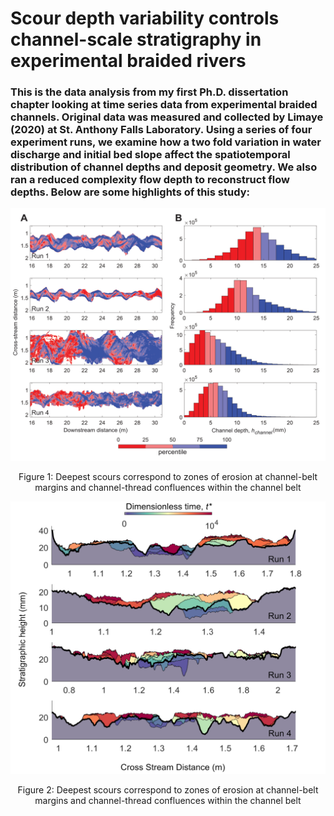 # Scour depth variability controls channel-scale stratigraphy in experimental braided rivers

### This is the data analysis from my first Ph.D. dissertation chapter looking at time series data from experimental braided channels. Original data was measured and collected by Limaye (2020) at St. Anthony Falls Laboratory. Using a series of four experiment runs, we examine how a two fold variation in water discharge and initial bed slope affect the spatiotemporal distribution of channel depths and deposit geometry. We also ran a reduced complexity flow depth to reconstruct flow depths. Below are some highlights of this study: 
<div style="text-align:center">
  <img src="6_map_scour.png" alt="Deepest scours correspond to zones of erosion at channel-belt margins and channel-thread confluences within the channel belt" width="600"/>
  <p>Figure 1: Deepest scours correspond to zones of erosion at channel-belt margins and channel-thread confluences within the channel belt</p>
</div>

<div style="text-align:center">
  <img src="8_setsections.tiff" alt="Sythetic stratigraphy built from timeseries of topographic surfaces to test Paola & Borgman (1991) theory for reconstructing surface 
morphology from the preserved stratigraphy" width="600"/>
  <p>Figure 2: Deepest scours correspond to zones of erosion at channel-belt margins and channel-thread confluences within the channel belt</p>
</div>




